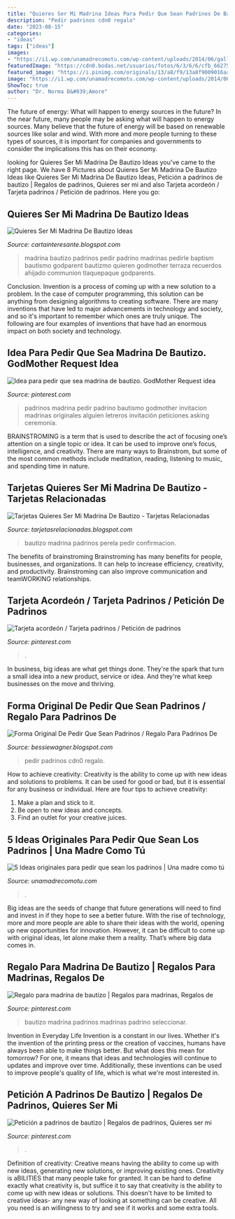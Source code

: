 ```yaml
---
title: "Quieres Ser Mi Madrina Ideas Para Pedir Que Sean Padrinos De Bautizo : Regalo Para Madrina De Bautizo"
description: "Pedir padrinos cdn0 regalo"
date: "2023-08-15"
categories:
- "ideas"
tags: ["ideas"]
images:
- "https://i1.wp.com/unamadrecomotu.com/wp-content/uploads/2014/06/galletas-pedir-padrinos.jpg?resize=700%2C689&amp;ssl=1"
featuredImage: "https://cdn0.bodas.net/usuarios/fotos/6/3/6/6/cfb_662751.jpg"
featured_image: "https://i.pinimg.com/originals/13/a8/f9/13a8f9009016aab06713607c117a3417.jpg"
image: "https://i1.wp.com/unamadrecomotu.com/wp-content/uploads/2014/06/galletas-pedir-padrinos.jpg?resize=700%2C689&amp;ssl=1"
ShowToc: true
author: "Dr. Norma D&#039;Amore"
---
```



The future of energy: What will happen to energy sources in the future?
In the near future, many people may be asking what will happen to energy sources. Many believe that the future of energy will be based on renewable sources like solar and wind. With more and more people turning to these types of sources, it is important for companies and governments to consider the implications this has on their economy.

	

		
looking for Quieres Ser Mi Madrina De Bautizo Ideas you've came to the right page. We have 8 Pictures about Quieres Ser Mi Madrina De Bautizo Ideas like Quieres Ser Mi Madrina De Bautizo Ideas, Petición a padrinos de bautizo | Regalos de padrinos, Quieres ser mi and also Tarjeta acordeón / Tarjeta padrinos / Petición de padrinos. Here you go:
		
    
## Quieres Ser Mi Madrina De Bautizo Ideas

<img loading=lazy src="https://i.pinimg.com/originals/13/a8/f9/13a8f9009016aab06713607c117a3417.jpg" onerror="this.onerror=null;this.src='https://tse3.mm.bing.net/th?id=OIP.LUEdy2sYonJS_JM9TXck5gHaJ4&amp;pid=15.1';" alt="Quieres Ser Mi Madrina De Bautizo Ideas">

_Source: cartainteresante.blogspot.com_

>madrina bautizo padrinos pedir padrino madrinas pedirle baptism bautismo godparent bautizmo quieren godmother terraza recuerdos ahijado communion tlaquepaque godparents. 

	

Conclusion.
Invention is a process of coming up with a new solution to a problem. In the case of computer programming, this solution can be anything from designing algorithms to creating software. There are many inventions that have led to major advancements in technology and society, and so it's important to remember which ones are truly unique. The following are four examples of inventions that have had an enormous impact on both society and technology.

    
## Idea Para Pedir Que Sea Madrina De Bautizo. GodMother Request Idea

<img loading=lazy src="https://i.pinimg.com/736x/9d/06/af/9d06af6ddf52365e23947d86b7a296f2--godmother-request-ideas-bautizo.jpg" onerror="this.onerror=null;this.src='https://tse3.mm.bing.net/th?id=OIP.7pZRjTkIvFcSTW9jAZZuXgHaEy&amp;pid=15.1';" alt="Idea para pedir que sea madrina de bautizo. GodMother Request idea">

_Source: pinterest.com_

>padrinos madrina pedir padrino bautismo godmother invitacion madrinas originales alguien letreros invitación peticiones asking ceremonia. 

	

BRAINSTROMING is a term that is used to describe the act of focusing one’s attention on a single topic or idea. It can be used to improve one’s focus, intelligence, and creativity. There are many ways to Brainstrom, but some of the most common methods include meditation, reading, listening to music, and spending time in nature.

    
## Tarjetas Quieres Ser Mi Madrina De Bautizo - Tarjetas Relacionadas

<img loading=lazy src="https://i.pinimg.com/736x/dd/6a/6c/dd6a6cc7e0e4e5ff754a6a4f615b74f7.jpg" onerror="this.onerror=null;this.src='https://tse4.mm.bing.net/th?id=OIP.wzlwmt9K6AS2yn3k7R7wfwHaJ4&amp;pid=15.1';" alt="Tarjetas Quieres Ser Mi Madrina De Bautizo - Tarjetas Relacionadas">

_Source: tarjetasrelacionadas.blogspot.com_

>bautizo madrina padrinos perela pedir confirmacion. 

	

The benefits of brainstroming
Brainstroming has many benefits for people, businesses, and organizations. It can help to increase efficiency, creativity, and productivity. Brainstroming can also improve communication and teamWORKING relationships.

    
## Tarjeta Acordeón / Tarjeta Padrinos / Petición De Padrinos

<img loading=lazy src="https://i.pinimg.com/736x/08/e4/ea/08e4ea6e30f6f690ae3bb6d539d71101.jpg" onerror="this.onerror=null;this.src='https://tse1.mm.bing.net/th?id=OIP.JP4xZKITTNM-ExgrZlGXYAHaJ3&amp;pid=15.1';" alt="Tarjeta acordeón / Tarjeta padrinos / Petición de padrinos">

_Source: pinterest.com_

>. 

	

In business, big ideas are what get things done. They're the spark that turn a small idea into a new product, service or idea. And they're what keep businesses on the move and thriving.

    
## Forma Original De Pedir Que Sean Padrinos / Regalo Para Padrinos De

<img loading=lazy src="https://cdn0.bodas.net/usuarios/fotos/6/3/6/6/cfb_662751.jpg" onerror="this.onerror=null;this.src='https://tse4.mm.bing.net/th?id=OIP.MMAG024WAcsKce8oHZDwfwHaJ4&amp;pid=15.1';" alt="Forma Original De Pedir Que Sean Padrinos / Regalo Para Padrinos De">

_Source: bessiewagner.blogspot.com_

>pedir padrinos cdn0 regalo. 

	

How to achieve creativity:
Creativity is the ability to come up with new ideas and solutions to problems. It can be used for good or bad, but it is essential for any business or individual. Here are four tips to achieve creativity:
1. Make a plan and stick to it.
2. Be open to new ideas and concepts.
3. Find an outlet for your creative juices.

    
## 5 Ideas Originales Para Pedir Que Sean Los Padrinos | Una Madre Como Tú

<img loading=lazy src="https://i1.wp.com/unamadrecomotu.com/wp-content/uploads/2014/06/galletas-pedir-padrinos.jpg?resize=700%2C689&amp;ssl=1" onerror="this.onerror=null;this.src='https://tse3.mm.bing.net/th?id=OIP.r08ZpevYGgQ78qju1xzfJwHaHS&amp;pid=15.1';" alt="5 Ideas originales para pedir que sean los padrinos | Una madre como tú">

_Source: unamadrecomotu.com_

>. 

	

Big ideas are the seeds of change that future generations will need to find and invest in if they hope to see a better future. With the rise of technology, more and more people are able to share their ideas with the world, opening up new opportunities for innovation. However, it can be difficult to come up with original ideas, let alone make them a reality. That’s where big data comes in.

    
## Regalo Para Madrina De Bautizo | Regalos Para Madrinas, Regalos De

<img loading=lazy src="https://i.pinimg.com/originals/50/cb/ad/50cbadbb675819095ef41770afa94603.jpg" onerror="this.onerror=null;this.src='https://tse4.mm.bing.net/th?id=OIP.dikQmBM5vlaeh5rz-dJnNAHaJ4&amp;pid=15.1';" alt="Regalo para madrina de bautizo | Regalos para madrinas, Regalos de">

_Source: pinterest.com_

>bautizo madrina padrinos madrinas padrino seleccionar. 

	

Invention in Everyday Life
Invention is a constant in our lives. Whether it's the invention of the printing press or the creation of vaccines, humans have always been able to make things better. But what does this mean for tomorrow? For one, it means that ideas and technologies will continue to updates and improve over time. Additionally, these inventions can be used to improve people's quality of life, which is what we're most interested in.

    
## Petición A Padrinos De Bautizo | Regalos De Padrinos, Quieres Ser Mi

<img loading=lazy src="https://i.pinimg.com/originals/a7/e2/84/a7e2846e0322d7e755356b3fcd0fd5d5.jpg" onerror="this.onerror=null;this.src='https://tse2.mm.bing.net/th?id=OIP.4Bubk8ygCziA-ho-_r_T_QHaFj&amp;pid=15.1';" alt="Petición a padrinos de bautizo | Regalos de padrinos, Quieres ser mi">

_Source: pinterest.com_

>. 

	

Definition of creativity: Creative means having the ability to come up with new ideas, generating new solutions, or improving existing ones.
Creativity is aBILITIES that many people take for granted. It can be hard to define exactly what creativity is, but suffice it to say that creativity is the ability to come up with new ideas or solutions. This doesn't have to be limited to creative ideas- any new way of looking at something can be creative. All you need is an willingness to try and see if it works and some extra tools.

